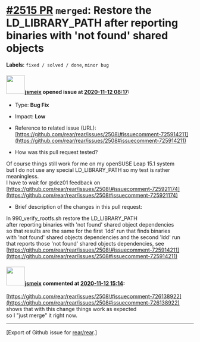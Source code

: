 [\#2515 PR](https://github.com/rear/rear/pull/2515) `merged`: Restore the LD\_LIBRARY\_PATH after reporting binaries with 'not found' shared objects
====================================================================================================================================================

**Labels**: `fixed / solved / done`, `minor bug`

#### <img src="https://avatars.githubusercontent.com/u/1788608?u=925fc54e2ce01551392622446ece427f51e2f0ce&v=4" width="50">[jsmeix](https://github.com/jsmeix) opened issue at [2020-11-12 08:17](https://github.com/rear/rear/pull/2515):

-   Type: **Bug Fix**

-   Impact: **Low**

-   Reference to related issue (URL):  
    [https://github.com/rear/rear/issues/2508\#issuecomment-725914211](https://github.com/rear/rear/issues/2508#issuecomment-725914211)

-   How was this pull request tested?

Of course things still work for me on my openSUSE Leap 15.1 system  
but I do not use any special LD\_LIBRARY\_PATH so my test is rather
meaningless.  
I have to wait for @dcz01 feedback on  
[https://github.com/rear/rear/issues/2508\#issuecomment-725921174](https://github.com/rear/rear/issues/2508#issuecomment-725921174)

-   Brief description of the changes in this pull request:

In 990\_verify\_rootfs.sh restore the LD\_LIBRARY\_PATH  
after reporting binaries with 'not found' shared object dependencies  
so that results are the same for the first 'ldd' run that finds
binaries  
with 'not found' shared objects dependencies and the second 'ldd' run  
that reports those 'not found' shared objects dependencies, see  
[https://github.com/rear/rear/issues/2508\#issuecomment-725914211](https://github.com/rear/rear/issues/2508#issuecomment-725914211)

#### <img src="https://avatars.githubusercontent.com/u/1788608?u=925fc54e2ce01551392622446ece427f51e2f0ce&v=4" width="50">[jsmeix](https://github.com/jsmeix) commented at [2020-11-12 15:14](https://github.com/rear/rear/pull/2515#issuecomment-726140336):

[https://github.com/rear/rear/issues/2508\#issuecomment-726138922](https://github.com/rear/rear/issues/2508#issuecomment-726138922)  
shows that with this change things work as expected  
so I "just merge" it right now.

------------------------------------------------------------------------

\[Export of Github issue for
[rear/rear](https://github.com/rear/rear).\]
